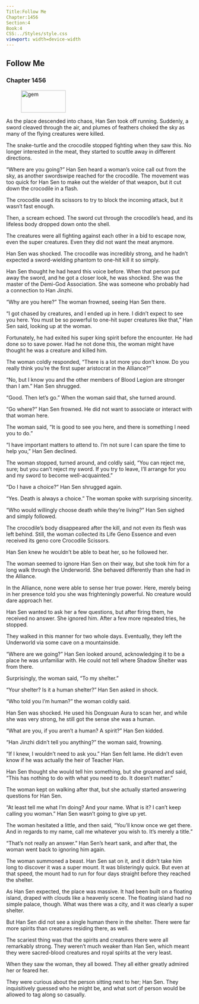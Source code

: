 ```yaml
---
Title:Follow Me 
Chapter:1456 
Section:4 
Book:4 
CSS:../Styles/style.css 
viewport: width=device-width
---
```

  
## Follow Me
### Chapter 1456
  
<figure>
	<img src="../Images/gem.gif" alt="gem" id="gem" width="120" height="60" />
</figure>
  

  
As the place descended into chaos, Han Sen took off running. Suddenly, a sword cleaved through the air, and plumes of feathers choked the sky as many of the flying creatures were killed.

The snake-turtle and the crocodile stopped fighting when they saw this. No longer interested in the meat, they started to scuttle away in different directions.

“Where are you going?” Han Sen heard a woman’s voice call out from the sky, as another swordswipe reached for the crocodile. The movement was too quick for Han Sen to make out the wielder of that weapon, but it cut down the crocodile in a flash.

The crocodile used its scissors to try to block the incoming attack, but it wasn’t fast enough.

Then, a scream echoed. The sword cut through the crocodile’s head, and its lifeless body dropped down onto the shell.

The creatures were all fighting against each other in a bid to escape now, even the super creatures. Even they did not want the meat anymore.

Han Sen was shocked. The crocodile was incredibly strong, and he hadn’t expected a sword-wielding phantom to one-hit kill it so simply.

Han Sen thought he had heard this voice before. When that person put away the sword, and he got a closer look, he was shocked. She was the master of the Demi-God Association. She was someone who probably had a connection to Han Jinzhi.

“Why are you here?” The woman frowned, seeing Han Sen there.

“I got chased by creatures, and I ended up in here. I didn’t expect to see you here. You must be so powerful to one-hit super creatures like that,” Han Sen said, looking up at the woman.

Fortunately, he had exited his super king spirit before the encounter. He had done so to save power. Had he not done this, the woman might have thought he was a creature and killed him.

The woman coldly responded, “There is a lot more you don’t know. Do you really think you’re the first super aristocrat in the Alliance?”

“No, but I know you and the other members of Blood Legion are stronger than I am.” Han Sen shrugged.

“Good. Then let’s go.” When the woman said that, she turned around.

“Go where?” Han Sen frowned. He did not want to associate or interact with that woman here.

The woman said, “It is good to see you here, and there is something I need you to do.”

“I have important matters to attend to. I’m not sure I can spare the time to help you,” Han Sen declined.

The woman stopped, turned around, and coldly said, “You can reject me, sure; but you can’t reject my sword. If you try to leave, I’ll arrange for you and my sword to become well-acquainted.”

“Do I have a choice?” Han Sen shrugged again.

“Yes. Death is always a choice.” The woman spoke with surprising sincerity.

“Who would willingly choose death while they’re living?” Han Sen sighed and simply followed.

The crocodile’s body disappeared after the kill, and not even its flesh was left behind. Still, the woman collected its Life Geno Essence and even received its geno core Crocodile Scissors.

Han Sen knew he wouldn’t be able to beat her, so he followed her.

The woman seemed to ignore Han Sen on their way, but she took him for a long walk through the Underworld. She behaved differently than she had in the Alliance.

In the Alliance, none were able to sense her true power. Here, merely being in her presence told you she was frighteningly powerful. No creature would dare approach her.

Han Sen wanted to ask her a few questions, but after firing them, he received no answer. She ignored him. After a few more repeated tries, he stopped.

They walked in this manner for two whole days. Eventually, they left the Underworld via some cave on a mountainside.

“Where are we going?” Han Sen looked around, acknowledging it to be a place he was unfamiliar with. He could not tell where Shadow Shelter was from there.

Surprisingly, the woman said, “To my shelter.”

“Your shelter? Is it a human shelter?” Han Sen asked in shock.

“Who told you I’m human?” the woman coldly said.

Han Sen was shocked. He used his Dongxuan Aura to scan her, and while she was very strong, he still got the sense she was a human.

“What are you, if you aren’t a human? A spirit?” Han Sen kidded.

“Han Jinzhi didn’t tell you anything?” the woman said, frowning.

“If I knew, I wouldn’t need to ask you.” Han Sen felt lame. He didn’t even know if he was actually the heir of Teacher Han.

Han Sen thought she would tell him something, but she groaned and said, “This has nothing to do with what you need to do. It doesn’t matter.”

The woman kept on walking after that, but she actually started answering questions for Han Sen.

“At least tell me what I’m doing? And your name. What is it? I can’t keep calling you woman.” Han Sen wasn’t going to give up yet.

The woman hesitated a little, and then said, “You’ll know once we get there. And in regards to my name, call me whatever you wish to. It’s merely a title.”

“That’s not really an answer.” Han Sen’s heart sank, and after that, the woman went back to ignoring him again.

The woman summoned a beast. Han Sen sat on it, and it didn’t take him long to discover it was a super mount. It was blisteringly quick. But even at that speed, the mount had to run for four days straight before they reached the shelter.

As Han Sen expected, the place was massive. It had been built on a floating island, draped with clouds like a heavenly scene. The floating island had no simple palace, though. What was there was a city, and it was clearly a super shelter.

But Han Sen did not see a single human there in the shelter. There were far more spirits than creatures residing there, as well.

The scariest thing was that the spirits and creatures there were all remarkably strong. They weren’t much weaker than Han Sen, which meant they were sacred-blood creatures and royal spirits at the very least.

When they saw the woman, they all bowed. They all either greatly admired her or feared her.

They were curious about the person sitting next to her; Han Sen. They inquisitively guessed who he might be, and what sort of person would be allowed to tag along so casually.